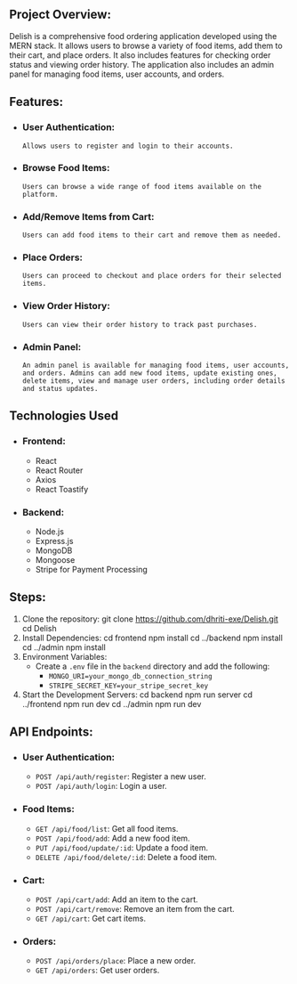 ## Project Overview:
Delish is a comprehensive food ordering application developed using the MERN stack. It allows users to browse a variety of food items, add them to their cart, and place orders. It also includes features for checking order status and viewing order history. The application also includes an admin panel for managing food items, user accounts, and orders.

## Features:
- ### User Authentication:
      Allows users to register and login to their accounts.
- ### Browse Food Items:
      Users can browse a wide range of food items available on the platform.
- ### Add/Remove Items from Cart:
      Users can add food items to their cart and remove them as needed.
- ### Place Orders:
      Users can proceed to checkout and place orders for their selected items.
- ### View Order History:
      Users can view their order history to track past purchases.
- ### Admin Panel:
      An admin panel is available for managing food items, user accounts, and orders. Admins can add new food items, update existing ones, delete items, view and manage user orders, including order details and status updates.

## Technologies Used
- ### Frontend:
  - React
  - React Router
  - Axios
  - React Toastify
- ### Backend:
  - Node.js
  - Express.js
  - MongoDB
  - Mongoose
  - Stripe for Payment Processing

## Steps:
1. Clone the repository:
      git clone https://github.com/dhriti-exe/Delish.git
      cd Delish
2. Install Dependencies:
      cd frontend
      npm install
      cd ../backend
      npm install
      cd ../admin
      npm install
3. Environment Variables:
    - Create a `.env` file in the `backend` directory and add the following:
        - `MONGO_URI=your_mongo_db_connection_string`
        - `STRIPE_SECRET_KEY=your_stripe_secret_key`
4. Start the Development Servers:
      cd backend
      npm run server
      cd ../frontend
      npm run dev
      cd ../admin
      npm run dev

## API Endpoints:
- ### User Authentication:
    - `POST /api/auth/register`: Register a new user.
    - `POST /api/auth/login`: Login a user.
- ### Food Items:
    - `GET /api/food/list`: Get all food items.
    - `POST /api/food/add`: Add a new food item.
    - `PUT /api/food/update/:id`: Update a food item.
    - `DELETE /api/food/delete/:id`: Delete a food item.
- ### Cart:
    - `POST /api/cart/add`: Add an item to the cart.
    - `POST /api/cart/remove`: Remove an item from the cart.
    - `GET /api/cart`: Get cart items.
- ### Orders:
    - `POST /api/orders/place`: Place a new order.
    - `GET /api/orders`: Get user orders.
